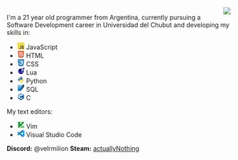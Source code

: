 <img align="right" src="https://emoji.gg/assets/emoji/5139-dog-smile.png"/>

I'm a 21 year old programmer from Argentina, currently pursuing a Software Development career in Universidad del Chubut and developing my skills in:
* <img src= "https://raw.githubusercontent.com/devicons/devicon/master/icons/javascript/javascript-original.svg" width=16> JavaScript
* <img src="https://raw.githubusercontent.com/devicons/devicon/master/icons/html5/html5-plain.svg" width=16> HTML
* <img src="https://raw.githubusercontent.com/devicons/devicon/master/icons/css3/css3-plain.svg" width=16> CSS
* <img src="https://raw.githubusercontent.com/devicons/devicon/master/icons/lua/lua-original.svg" width=16> Lua
* <img src="https://raw.githubusercontent.com/devicons/devicon/master/icons/python/python-original.svg" width=16> Python
* <img src="https://raw.githubusercontent.com/devicons/devicon/master/icons/sqlite/sqlite-original.svg" width=16> SQL
* <img src="https://raw.githubusercontent.com/devicons/devicon/master/icons/c/c-original.svg" width=16> C

My text editors:
* <img src="https://raw.githubusercontent.com/devicons/devicon/master/icons/vim/vim-plain.svg" width=16> Vim
* <img src="https://raw.githubusercontent.com/devicons/devicon/master/icons/vscode/vscode-original.svg" width=16> Visual Studio Code

**Discord:** @velrmilion
**Steam:** [actuallyNothing](https://steamcommunity.com/id/velrmilion)
